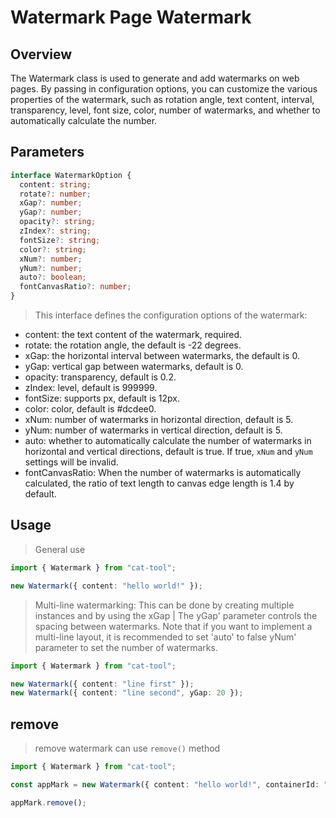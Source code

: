 # Watermark Page Watermark

## Overview

The Watermark class is used to generate and add watermarks on web pages. By passing in configuration options, you can customize the various properties of the watermark, such as rotation angle, text content, interval, transparency, level, font size, color, number of watermarks, and whether to automatically calculate the number.

## Parameters

```typescript
interface WatermarkOption {
  content: string;
  rotate?: number;
  xGap?: number;
  yGap?: number;
  opacity?: string;
  zIndex?: string;
  fontSize?: string;
  color?: string;
  xNum?: number;
  yNum?: number;
  auto?: boolean;
  fontCanvasRatio?: number;
}
```

> This interface defines the configuration options of the watermark:

- content: the text content of the watermark, required.
- rotate: the rotation angle, the default is -22 degrees.
- xGap: the horizontal interval between watermarks, the default is 0.
- yGap: vertical gap between watermarks, default is 0.
- opacity: transparency, default is 0.2.
- zIndex: level, default is 999999.
- fontSize: supports px, default is 12px.
- color: color, default is #dcdee0.
- xNum: number of watermarks in horizontal direction, default is 5.
- yNum: number of watermarks in vertical direction, default is 5.
- auto: whether to automatically calculate the number of watermarks in horizontal and vertical directions, default is true. If true, `xNum` and `yNum` settings will be invalid.
- fontCanvasRatio: When the number of watermarks is automatically calculated, the ratio of text length to canvas edge length is 1.4 by default.

## Usage

> General use

```typescript
import { Watermark } from "cat-tool";

new Watermark({ content: "hello world!" });
```

> Multi-line watermarking: This can be done by creating multiple instances and by using the xGap | The yGap' parameter controls the spacing between watermarks.
> Note that if you want to implement a multi-line layout, it is recommended to set 'auto' to false yNum' parameter to set the number of watermarks.

```typescript
import { Watermark } from "cat-tool";

new Watermark({ content: "line first" });
new Watermark({ content: "line second", yGap: 20 });
```

## remove

> remove watermark can use `remove()` method

```typescript
import { Watermark } from "cat-tool";

const appMark = new Watermark({ content: "hello world!", containerId: "#app" });

appMark.remove();
```
